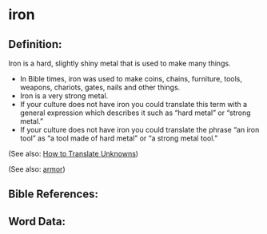 # iron

## Definition:

Iron is a hard, slightly shiny metal that is used to make many things.

* In Bible times, iron was used to make coins, chains, furniture, tools, weapons, chariots, gates, nails and other things.
* Iron is a very strong metal.
* If your culture does not have iron you could translate this term with a general expression which describes it such as “hard metal” or “strong metal.” 
* If your culture does not have iron you could translate the phrase “an iron tool” as “a tool made of hard metal” or “a strong metal tool.” 

(See also: [How to Translate Unknowns](rc://en/ta/man/translate/translate-unknown))

(See also: [armor](../other/armor.md))

## Bible References:


## Word Data:

